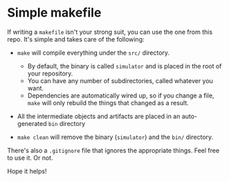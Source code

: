 # Simple makefile

If writing a `makefile` isn't your strong suit, you can use the one from this
repo. It's simple and takes care of the following:

 - `make` will compile everything under the `src/` directory.
    - By default, the binary is called `simulator` and is placed in the root
      of your repository.
    - You can have any number of subdirectories, called whatever you want.
    - Dependencies are automatically wired up, so if you change a file, `make`
      will only rebuild the things that changed as a result.

 - All the intermediate objects and artifacts are placed in an auto-generated
   `bin` directory

 - `make clean` will remove the binary (`simulator`) and the `bin/` directory.

There's also a `.gitignore` file that ignores the appropriate things. Feel free
to use it. Or not.

Hope it helps!
